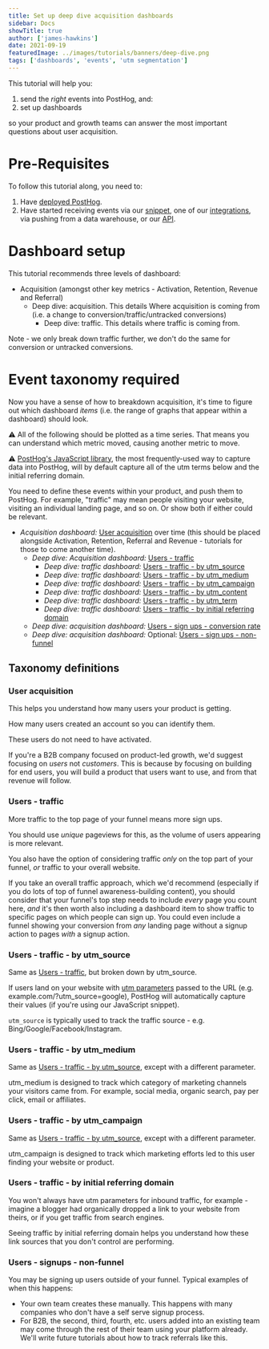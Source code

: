 ```yaml
---
title: Set up deep dive acquisition dashboards
sidebar: Docs
showTitle: true
author: ['james-hawkins']
date: 2021-09-19
featuredImage: ../images/tutorials/banners/deep-dive.png
tags: ['dashboards', 'events', 'utm segmentation']
---
```


This tutorial will help you:

1. send the _right_ events into PostHog, and:
1. set up dashboards

so your product and growth teams can answer the most important questions about user acquisition.

# Pre-Requisites

To follow this tutorial along, you need to:

1. Have [deployed PostHog](/docs/deployment).
1. Have started receiving events via our [snippet](/docs/integrate/client/js), one of our [integrations](/docs/integrate), via pushing from a data warehouse, or our [API](/docs/api).

# Dashboard setup

This tutorial recommends three levels of dashboard:

- Acquisition (amongst other key metrics - Activation, Retention, Revenue and Referral)
  - Deep dive: acquisition. This details Where acquisition is coming from (i.e. a change to conversion/traffic/untracked conversions)
    - Deep dive: traffic. This details where traffic is coming from.

Note - we only break down traffic further, we don't do the same for conversion or untracked conversions.

# Event taxonomy required

Now you have a sense of how to breakdown acquisition, it's time to figure out which dashboard _items_ (i.e. the range of graphs that appear within a dashboard) should look.

⚠️ All of the following should be plotted as a time series. That means you can understand which metric moved, causing another metric to move.

⚠️ [PostHog's JavaScript library](../docs/integrate/client/js), the most frequently-used way to capture data into PostHog, will by default capture all of the utm terms below and the initial referring domain.

You need to define these events within your product, and push them to PostHog. For example, "traffic" may mean people visiting your website, visiting an individual landing page, and so on. Or show both if either could be relevant.

- _Acquisition dashboard:_ [User acquisition](#user-acquisition) over time (this should be placed alongside Activation, Retention, Referral and Revenue - tutorials for those to come another time).
  - _Deep dive: Acquisition dashboard:_ [Users - traffic](#users--traffic)
    - _Deep dive: traffic dashboard:_ [Users - traffic - by utm_source](#users--traffic--by-utmsource)
    - _Deep dive: traffic dashboard:_ [Users - traffic - by utm_medium](#users--traffic--by-utmmedium)
    - _Deep dive: traffic dashboard:_ [Users - traffic - by utm_campaign](#users--traffic--by-utmcampaign)
    - _Deep dive: traffic dashboard:_ [Users - traffic - by utm_content](#users--traffic--by-utmcontent)
    - _Deep dive: traffic dashboard:_ [Users - traffic - by utm_term](#users--traffic--by-utmterm)
    - _Deep dive: traffic dashboard:_ [Users - traffic - by initial referring domain](#users--traffic--by-initial-referring-domain)
  - _Deep dive: acquisition dashboard:_ [Users - sign ups - conversion rate](#users--sign-ups--conversion-rate)
  - _Deep dive: acquisition dashboard:_ Optional: [Users - sign ups - non-funnel](#users--signups--nonfunnel)
 
## Taxonomy definitions

### User acquisition

This helps you understand how many users your product is getting.

How many users created an account so you can identify them.

These users do not need to have activated.

If you're a B2B company focused on product-led growth, we'd suggest focusing on _users_ not _customers_. This is because by focusing on building for end users, you will build a product that users want to use, and from that revenue will follow.

### Users - traffic

More traffic to the top page of your funnel means more sign ups.

You should use _unique_ pageviews for this, as the volume of users appearing is more relevant.

You also have the option of considering traffic _only_ on the top part of your funnel, _or_ traffic to your overall website.

If you take an overall traffic approach, which we'd recommend (especially if you do lots of top of funnel awareness-building content), you should consider that your funnel's top step needs to include _every_ page you count here, _and_ it's then worth also including a dashboard item to show traffic to specific pages on which people can sign up. You could even include a funnel showing your conversion from _any_ landing page without a signup action to pages _with_ a signup action.

### Users - traffic - by utm_source

Same as [Users - traffic](#users--traffic), but broken down by utm_source.

If users land on your website with [utm parameters](https://blog.hootsuite.com/how-to-use-utm-parameters/) passed to the URL (e.g. example.com/?utm_source=google), PostHog will automatically capture their values (if you're using our JavaScript snippet).

`utm_source` is typically used to track the traffic source - e.g. Bing/Google/Facebook/Instagram.

### Users - traffic - by utm_medium

Same as [Users - traffic - by utm_source](#users--traffic--by-utmsource), except with a different parameter.

utm_medium is designed to track which category of marketing channels your visitors came from. For example, social media, organic search, pay per click, email or affiliates.

### Users - traffic - by utm_campaign

Same as [Users - traffic - by utm_source](#users--traffic--by-utmsource), except with a different parameter.

utm_campaign is designed to track which marketing efforts led to this user finding your website or product.

### Users - traffic - by initial referring domain

You won't always have utm parameters for inbound traffic, for example - imagine a blogger had organically dropped a link to your website from theirs, or if you get traffic from search engines.

Seeing traffic by initial referring domain helps you understand how these link sources that you don't control are performing.

### Users - signups - non-funnel

You may be signing up users outside of your funnel. Typical examples of when this happens:

* Your own team creates these manually. This happens with many companies who don't have a self serve signup process.
* For B2B, the second, third, fourth, etc. users added into an existing team may come through the rest of their team using your platform already. We'll write future tutorials about how to track referrals like this.

<NewsletterTutorial compact/>

